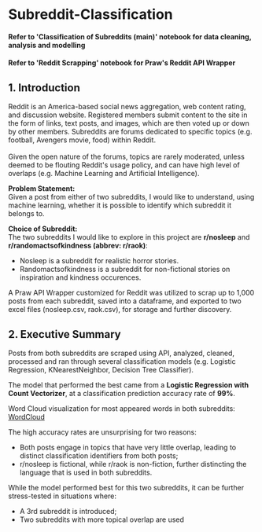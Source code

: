 # Subreddit-Classification

#### Refer to 'Classification of Subreddits (main)' notebook for data cleaning, analysis and modelling
#### Refer to 'Reddit Scrapping' notebook for Praw's Reddit API Wrapper

## 1. Introduction

Reddit is an America-based social news aggregation, web content rating, and discussion website. Registered members submit content to the site in the form of links, text posts, and images, which are then voted up or down by other members. Subreddits are forums dedicated to specific topics (e.g. football, Avengers movie, food) within Reddit. <br>
<br>Given the open nature of the forums, topics are rarely moderated, unless deemed to be flouting Reddit's usage policy, and can have high level of overlaps (e.g. Machine Learning and Artificial Intelligence).

__Problem Statement:__ 
<br>Given a post from either of two subreddits, I would like to understand, using machine learning, whether it is possible to identify which subreddit it belongs to.

__Choice of Subreddit:__ 
<br>The two subreddits I would like to explore in this project are __r/nosleep__ and __r/randomactsofkindness (abbrev: r/raok)__:

- Nosleep is a subreddit for realistic horror stories.
- Randomactsofkindness is a subreddit for non-fictional stories on inspiration and kindness occurences. 

A Praw API Wrapper customized for Reddit was utilized to scrap up to 1,000 posts from each subreddit, saved into a dataframe, and exported to two excel files (nosleep.csv, raok.csv), for storage and further discovery.

## 2. Executive Summary

Posts from both subreddits are scraped using API, analyzed, cleaned, processed and ran through several classification models (e.g. Logistic Regression, KNearestNeighbor, Decision Tree Classifier). 

The model that performed the best came from a __Logistic Regression with Count Vectorizer__, at a classification prediction accuracy rate of __99%__. 

Word Cloud visualization for most appeared words in both subreddits:
[WordCloud](/WordCloud.png)

The high accuracy rates are unsurprising for two reasons:
- Both posts engage in topics that have very little overlap, leading to distinct classification identifiers from both posts;
- r/nosleep is fictional, while r/raok is non-fiction, further distincting the language that is used in both subreddits.

While the model performed best for this two subreddits, it can be further stress-tested in situations where:
- A 3rd subreddit is introduced;
- Two subreddits with more topical overlap are used
